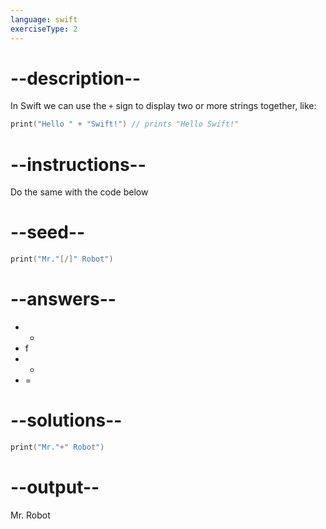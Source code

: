 ```yaml
---
language: swift
exerciseType: 2
---
```


# --description--

In Swift we can use the `+` sign to display two or more strings together, like:
```swift
print("Hello " + "Swift!") // prints "Hello Swift!"
```

# --instructions--

Do the same with the code below

# --seed--

```swift
print("Mr."[/]" Robot")
```

# --answers--

- +
- f
- -
- =

# --solutions--

```swift
print("Mr."+" Robot")
```

# --output--

Mr. Robot
